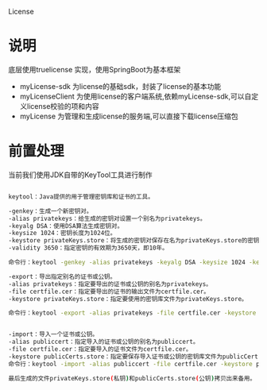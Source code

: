 License
# 说明
底层使用truelicense 实现，使用SpringBoot为基本框架
- myLicense-sdk 为license的基础sdk，封装了license的基本功能
- myLicenseClient 为使用license的客户端系统,依赖myLicense-sdk,可以自定义license校验的项和内容
- myLicense 为管理和生成license的服务端,可以直接下载license压缩包

# 前置处理
当前我们使用JDK自带的KeyTool工具进行制作
```bash

keytool：Java提供的用于管理密钥库和证书的工具。

-genkey：生成一个新密钥对。
-alias privatekeys：给生成的密钥对设置一个别名为privatekeys。
-keyalg DSA：使用DSA算法生成密钥对。
-keysize 1024：密钥长度为1024位。
-keystore privateKeys.store：将生成的密钥对保存在名为privateKeys.store的密钥库文件中。
-validity 3650：指定密钥的有效期为3650天，即10年。

命令行：keytool -genkey -alias privatekeys -keyalg DSA -keysize 1024 -keystore privateKeys.store -validity 3650

-export：导出指定别名的证书或公钥。
-alias privatekeys：指定要导出的证书或公钥的别名为privatekeys。
-file certfile.cer：指定要导出的证书的输出文件为certfile.cer。
-keystore privateKeys.store：指定要使用的密钥库文件为privateKeys.store。

命令行：keytool -export -alias privatekeys -file certfile.cer -keystore privateKeys.store


-import：导入一个证书或公钥。
-alias publiccert：指定导入的证书或公钥的别名为publiccert。
-file certfile.cer：指定要导入的证书文件为certfile.cer。
-keystore publicCerts.store：指定要保存导入证书或公钥的密钥库文件为publicCerts.store。
命令行：keytool -import -alias publiccert -file certfile.cer -keystore publicCerts.store

最后生成的文件privateKeys.store(私钥)和publicCerts.store(公钥)拷贝出来备用。
```



